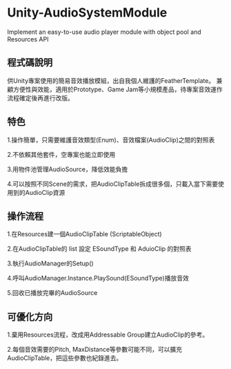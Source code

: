# Unity-AudioSystemModule
Implement an easy-to-use audio player module with object pool and Resources API

## 程式碼說明
供Unity專案使用的簡易音效播放模組，出自我個人維護的FeatherTemplate。
兼顧方便性與效能，適用於Prototype、Game Jam等小規模產品，待專案音效運作流程確定後再進行改版。

## 特色

1.操作簡單，只需要維護音效類型(Enum)、音效檔案(AudioClip)之間的對照表

2.不依賴其他套件，空專案也能立即使用

3.用物件池管理AudioSource，降低效能負擔

4.可以按照不同Scene的需求，把AudioClipTable拆成很多個，只載入當下需要使用到的AudioClip資源

## 操作流程

1.在Resources建一個AudioClipTable (ScriptableObject)

2.在AudioClipTable的 list 設定 ESoundType 和 AduioClip 的對照表

3.執行AudioManager的Setup()

4.呼叫AudioManager.Instance.PlaySound(ESoundType)播放音效

5.回收已播放完畢的AudioSource

## 可優化方向

1.棄用Resources流程，改成用Addressable Group建立AudioClip的參考。

2.每個音效需要的Pitch, MaxDistance等參數可能不同，可以擴充AudioClipTable，把這些參數也紀錄進去。
